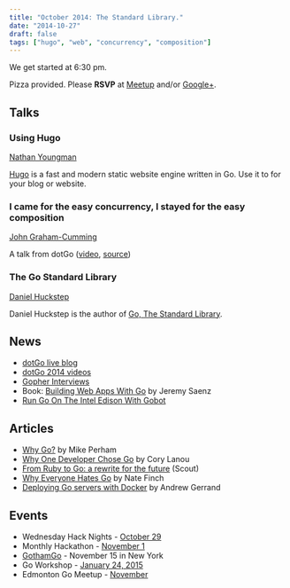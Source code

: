 ```yaml
---
title: "October 2014: The Standard Library."
date: "2014-10-27"
draft: false
tags: ["hugo", "web", "concurrency", "composition"]
---
```

We get started at 6:30 pm.

Pizza provided. Please **RSVP** at [Meetup](https://www.meetup.com/startupedmonton/events/200885672/) and/or [Google+](https://plus.google.com/events/cm6t4hiu7bo9j9dedd6l4i3kqb8?authkey=CPnMmISs4prWiAE).

## Talks

### Using Hugo

[Nathan Youngman](https://twitter.com/nathany)

[Hugo](http://gohugo.io/) is a fast and modern static website engine written in Go. Use it to for your blog or website.

### I came for the easy concurrency, I stayed for the easy composition

[John Graham-Cumming](https://twitter.com/jgrahamc)

A talk from dotGo ([video](https://www.youtube.com/watch?v=myCHCXFFTPY), [source](https://github.com/jgrahamc/dotgo))

### The Go Standard Library

[Daniel Huckstep](https://twitter.com/darkhelmetlive)

Daniel Huckstep is the author of [Go, The Standard Library](http://thestandardlibrary.com/).

## News

- [dotGo live blog](http://dotgo.sourcegraph.com/)
- [dotGo 2014 videos](https://www.youtube.com/playlist?list=PLMW8Xq7bXrG58Qk-9QSy2HRh2WVeIrs7e)
- [Gopher Interviews](http://list.ly/list/Pak-gopher-interviews)
- Book: [Building Web Apps With Go](http://codegangsta.gitbooks.io/building-web-apps-with-go/) by Jeremy Saenz
- [Run Go On The Intel Edison With Gobot](http://gobot.io/blog/2014/09/24/run-golang-on-the-intel-edison-with-gobot/)

## Articles

- [Why Go?](http://www.mikeperham.com/2014/10/08/why-go/) by Mike Perham
- [Why One Developer Chose Go](http://thenewstack.io/why-one-developer-chose-go/) by Cory Lanou
- [From Ruby to Go: a rewrite for the future](http://blog.scoutapp.com/articles/2014/09/25/from-ruby-to-go-a-rewrite-for-the-future) (Scout)
- [Why Everyone Hates Go](http://npf.io/2014/10/why-everyone-hates-go/) by Nate Finch
- [Deploying Go servers with Docker](https://blog.golang.org/docker) by Andrew Gerrand

## Events

- Wednesday Hack Nights - [October 29](https://www.meetup.com/startupedmonton/events/210727612/)
- Monthly Hackathon - [November 1](https://www.meetup.com/startupedmonton/events/211623002/)
- [GothamGo](http://gothamgo.com/) - November 15 in New York
- Go Workshop - [January 24, 2015](https://plus.google.com/events/cc7og2dmu7ccqak7kkfsmus3pgc?authkey=CJeJ1rjv2JezpAE)
- Edmonton Go Meetup - [November](/meetup/2014-11/)
